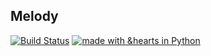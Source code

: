 ## Melody
[![Build Status](https://travis-ci.org/PiyushBhangale/Melody-Music-Player.svg?branch=master)](https://travis-ci.org/PiyushBhangale/Melody-Music-Player)
[![made with &hearts in Python](https://img.shields.io/badge/made%20with%20%E2%9D%A4%20in-Python-red.svg)](http://shields.io/#your-badge)
